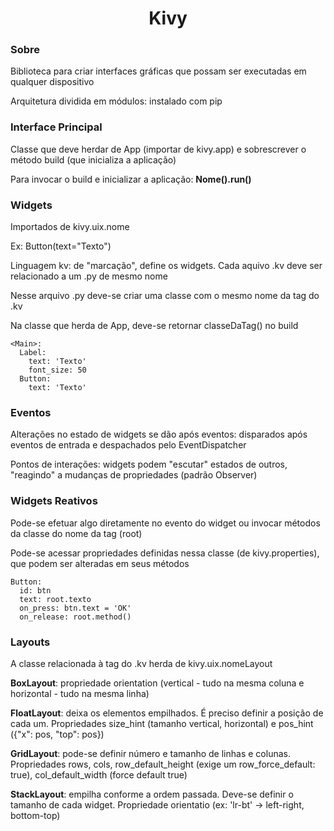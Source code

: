 <h1 align="center">Kivy</h1>

<h3>Sobre</h3>
<p>Biblioteca para criar interfaces gráficas que possam ser executadas em qualquer dispositivo</p>
<p>Arquitetura dividida em módulos: instalado com pip</p>

<h3>Interface Principal</h3>
<p>Classe que deve herdar de App (importar de kivy.app) e sobrescrever o método build (que inicializa a aplicação)</p>
<p>Para invocar o build e inicializar a aplicação: <b>Nome().run()</b></p>

<h3>Widgets</h3>
<p>Importados de kivy.uix.nome</p>
<p>Ex: Button(text="Texto")</p>
<p>Linguagem kv: de "marcação", define os widgets. Cada aquivo .kv deve ser relacionado a um .py de mesmo nome</p>
<p>Nesse arquivo .py deve-se criar uma classe com o mesmo nome da tag do .kv</p>
<p>Na classe que herda de App, deve-se retornar classeDaTag() no build</p>

```
<Main>:
  Label:
    text: 'Texto'
    font_size: 50
  Button:
    text: 'Texto'
```
<h3>Eventos</h3>
<p>Alterações no estado de widgets se dão após eventos: disparados após eventos de entrada e despachados pelo EventDispatcher</p>
<p>Pontos de interações: widgets podem "escutar" estados de outros, "reagindo" a mudanças de propriedades (padrão Observer)</p>

<h3>Widgets Reativos</h3>
<p>Pode-se efetuar algo diretamente no evento do widget ou invocar métodos da classe do nome da tag (root)</p>
<p>Pode-se acessar propriedades definidas nessa classe (de kivy.properties), que podem ser alteradas em seus métodos</p>

```
Button:
  id: btn
  text: root.texto
  on_press: btn.text = 'OK'
  on_release: root.method()
```
<h3>Layouts</h3>
<p>A classe relacionada à tag do .kv herda de kivy.uix.nomeLayout</p>
<p><b>BoxLayout</b>: propriedade orientation (vertical - tudo na mesma coluna e horizontal - tudo na mesma linha)</p>
<p><b>FloatLayout</b>: deixa os elementos empilhados. É preciso definir a posição de cada um. Propriedades size_hint (tamanho vertical, horizontal) e pos_hint ({"x": pos, "top": pos})</p>
<p><b>GridLayout</b>: pode-se definir número e tamanho de linhas e colunas. Propriedades rows, cols, row_default_height (exige um row_force_default: true), col_default_width (force default true)</p>
<p><b>StackLayout</b>: empilha conforme a ordem passada. Deve-se definir o tamanho de cada widget. Propriedade orientatio (ex: 'lr-bt' -> left-right, bottom-top)</p>
